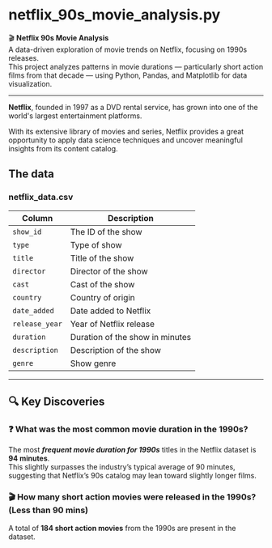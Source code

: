 # netflix_90s_movie_analysis.py

🎬 **Netflix 90s Movie Analysis**  
A data-driven exploration of movie trends on Netflix, focusing on 1990s releases.  
This project analyzes patterns in movie durations — particularly short action films from that decade — using Python, Pandas, and Matplotlib for data visualization.

---

**Netflix**, founded in 1997 as a DVD rental service, has grown into one of the world's largest entertainment platforms.

With its extensive library of movies and series, Netflix provides a great opportunity to apply data science techniques and uncover meaningful insights from its content catalog.


## The data
### **netflix_data.csv**
| Column | Description |
|--------|-------------|
| `show_id` | The ID of the show |
| `type` | Type of show |
| `title` | Title of the show |
| `director` | Director of the show |
| `cast` | Cast of the show |
| `country` | Country of origin |
| `date_added` | Date added to Netflix |
| `release_year` | Year of Netflix release |
| `duration` | Duration of the show in minutes |
| `description` | Description of the show |
| `genre` | Show genre |

---

## 🔍 Key Discoveries

### ❓ What was the most common movie duration in the 1990s?
The most ***frequent movie duration for 1990s*** titles in the Netflix dataset is **94 minutes**.  
This slightly surpasses the industry’s typical average of 90 minutes, suggesting that Netflix’s 90s catalog may lean toward slightly longer films.


### 🎬 How many short action movies were released in the 1990s? (Less than 90 mins)
A total of **184 short action movies** from the 1990s are present in the dataset.
